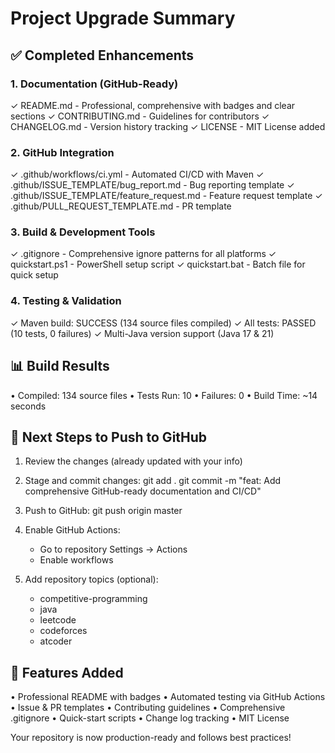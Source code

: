 # Project Upgrade Summary

## ✅ Completed Enhancements

### 1. Documentation (GitHub-Ready)
   ✓ README.md - Professional, comprehensive with badges and clear sections
   ✓ CONTRIBUTING.md - Guidelines for contributors
   ✓ CHANGELOG.md - Version history tracking
   ✓ LICENSE - MIT License added

### 2. GitHub Integration
   ✓ .github/workflows/ci.yml - Automated CI/CD with Maven
   ✓ .github/ISSUE_TEMPLATE/bug_report.md - Bug reporting template
   ✓ .github/ISSUE_TEMPLATE/feature_request.md - Feature request template
   ✓ .github/PULL_REQUEST_TEMPLATE.md - PR template

### 3. Build & Development Tools
   ✓ .gitignore - Comprehensive ignore patterns for all platforms
   ✓ quickstart.ps1 - PowerShell setup script
   ✓ quickstart.bat - Batch file for quick setup

### 4. Testing & Validation
   ✓ Maven build: SUCCESS (134 source files compiled)
   ✓ All tests: PASSED (10 tests, 0 failures)
   ✓ Multi-Java version support (Java 17 & 21)

## 📊 Build Results
   • Compiled: 134 source files
   • Tests Run: 10
   • Failures: 0
   • Build Time: ~14 seconds

## 🎯 Next Steps to Push to GitHub

1. Review the changes (already updated with your info)

2. Stage and commit changes:
   git add .
   git commit -m "feat: Add comprehensive GitHub-ready documentation and CI/CD"

3. Push to GitHub:
   git push origin master

4. Enable GitHub Actions:
   - Go to repository Settings → Actions
   - Enable workflows

5. Add repository topics (optional):
   - competitive-programming
   - java
   - leetcode
   - codeforces
   - atcoder

## 🚀 Features Added

• Professional README with badges
• Automated testing via GitHub Actions
• Issue & PR templates
• Contributing guidelines
• Comprehensive .gitignore
• Quick-start scripts
• Change log tracking
• MIT License

Your repository is now production-ready and follows best practices!

